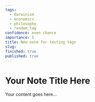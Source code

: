 ```yaml
---
tags:
  - darwinism
  - economics
  - philosophy
  - random_tag
confidence: even chance
importance: 5
title: New note for testing tags
slug: 
finished: true
published: true
---
```


# Your Note Title Here

Your content goes here...
